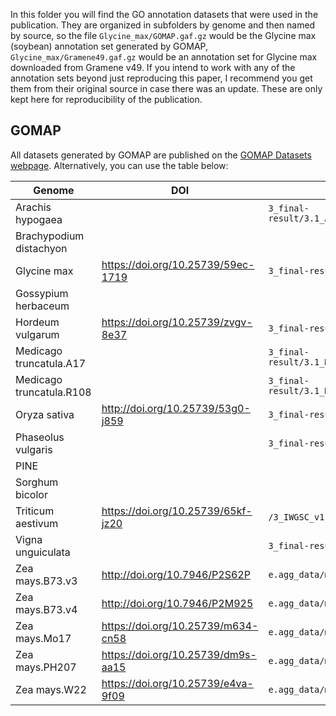 In this folder you will find the GO annotation datasets that were used in the publication.
They are organized in subfolders by genome and then named by source, so the file `Glycine_max/GOMAP.gaf.gz` would be the Glycine max (soybean) annotation set generated by GOMAP, `Glycine_max/Gramene49.gaf.gz` would be an annotation set for Glycine max downloaded from Gramene v49.
If you intend to work with any of the annotation sets beyond just reproducing this paper, I recommend you get them from their original source in case there was an update. These are only kept here for reproducibility of the publication.

## GOMAP ##
All datasets generated by GOMAP are published on the [GOMAP Datasets webpage](https://dill-picl.org/projects/gomap/gomap-datasets/).
Alternatively, you can use the table below:

| Genome                   | DOI                                | Filepath under DOI                                        |
|--------------------------|------------------------------------|-----------------------------------------------------------|
| Arachis hypogaea         |                                    | `3_final-result/3.1_Arachis_hypogaea_IPGI_Tifrunner.gnm1.ann1.cleaned.gaf.gz`
| Brachypodium distachyon  |                                    | 
| Glycine max              | https://doi.org/10.25739/59ec-1719 | `3_final-result/3.1_Glycine_max_JGI_Wm82.a4.v1.cleaned.gaf.gz`
| Gossypium herbaceum      |                                    | 
| Hordeum vulgarum         | https://doi.org/10.25739/zvgv-8e37 | `3_final-result/3.1_Hordeum_vulgare.PGSB-1.0.cleaned.gaf.gz`
| Medicago truncatula.A17  |                                    | `3_final-result/3.1_Medicago_truncatula_A17_HM341_Mt4.0v2.cleaned.gaf.gz`
| Medicago truncatula.R108 |                                    | `3_final-result/3.1_Medicago_truncatula_R108_HM340_v1.0.cleaned.gaf.gz`
| Oryza sativa             | http://doi.org/10.25739/53g0-j859  | `3_final-result/3.1_Oryza_sativa.IRGSP-1.0.cleaned.gaf.gz`
| Phaseolus vulgaris       |                                    | `3_final-result/3.1_Phaseolus_vulgaris.v2.0.cleaned.gaf.gz`
| PINE                     |                                    | 
| Sorghum bicolor          |                                    | 
| Triticum aestivum        | https://doi.org/10.25739/65kf-jz20 | `/3_IWGSC_v1.1_HC.cleaned.gaf.gz`
| Vigna unguiculata        |                                    | `3_final-result/3.1_Vigna_unguiculata.JGI.v1.1.cleaned.gaf.gz`
| Zea mays.B73.v3          | http://doi.org/10.7946/P2S62P      | `e.agg_data/maize_v3.agg.nr.gaf.gz`
| Zea mays.B73.v4          | http://doi.org/10.7946/P2M925      | `e.agg_data/maize.B73.AGPv4.aggregate.gaf.gz`
| Zea mays.Mo17            | https://doi.org/10.25739/m634-cn58 | `e.agg_data/maize.Mo17.AGPv1.aggregate.gaf.gz`
| Zea mays.PH207           | https://doi.org/10.25739/dm9s-aa15 | `e.agg_data/maize.PH207.UIUC_UMN-1.0.aggregate.gaf.gz`
| Zea mays.W22             | https://doi.org/10.25739/e4va-9f09 | `e.agg_data/maize.W22.AGPv2.aggregate.gaf.gz`
